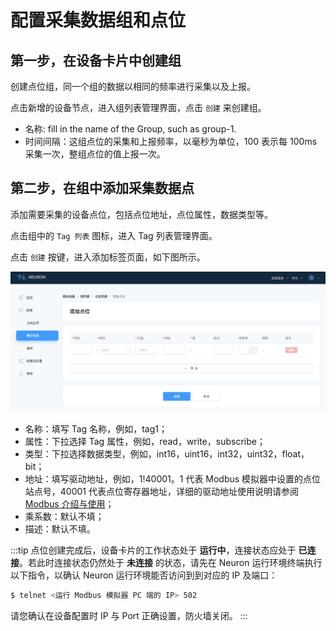 # 配置采集数据组和点位

## 第一步，在设备卡片中创建组

创建点位组，同一个组的数据以相同的频率进行采集以及上报。

点击新增的设备节点，进入组列表管理界面，点击 `创建` 来创建组。

* 名称: fill in the name of the Group, such as group-1.
* 时间间隔：这组点位的采集和上报频率，以毫秒为单位，100 表示每 100ms 采集一次，整组点位的值上报一次。


## 第二步，在组中添加采集数据点

添加需要采集的设备点位，包括点位地址，点位属性，数据类型等。

点击组中的 `Tag 列表` 图标，进入 Tag 列表管理界面。

点击 `创建` 按键，进入添加标签页面，如下图所示。

![tags-add](./assets/tags-add.png)

* 名称：填写 Tag 名称，例如，tag1；
* 属性：下拉选择 Tag 属性，例如，read，write，subscribe；
* 类型：下拉选择数据类型，例如，int16，uint16，int32，uint32，float，bit；
* 地址：填写驱动地址，例如，1!40001。1 代表 Modbus 模拟器中设置的点位站点号，40001 代表点位寄存器地址，详细的驱动地址使用说明请参阅 [Modbus 介绍与使用](../south-devices/modbus-tcp/modbus-tcp.md)；
* 乘系数：默认不填；
* 描述：默认不填。

:::tip
点位创建完成后，设备卡片的工作状态处于 **运行中**，连接状态应处于 **已连接**。若此时连接状态仍然处于 **未连接** 的状态，请先在 Neuron 运行环境终端执行以下指令，以确认 Neuron 运行环境能否访问到到对应的 IP 及端口：

```bash
$ telnet <运行 Modbus 模拟器 PC 端的 IP> 502
```

请您确认在设备配置时 IP 与 Port 正确设置，防火墙关闭。
:::
